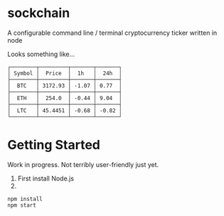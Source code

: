 # sockchain
A configurable command line / terminal cryptocurrency ticker written in node

Looks something like...

```
┌────────┬─────────┬───────┬───────┐
│ Symbol │  Price  │  1h   │  24h  │
├────────┼─────────┼───────┼───────┤
│  BTC   │ 3172.93 │ -1.07 │ 0.77  │
├────────┼─────────┼───────┼───────┤
│  ETH   │  254.0  │ -0.44 │ 9.04  │
├────────┼─────────┼───────┼───────┤
│  LTC   │ 45.4451 │ -0.68 │ -0.82 │
└────────┴─────────┴───────┴───────┘
```

# Getting Started

Work in progress. Not terribly user-friendly just yet.

1. First install Node.js
2.

```
npm install
npm start
```
